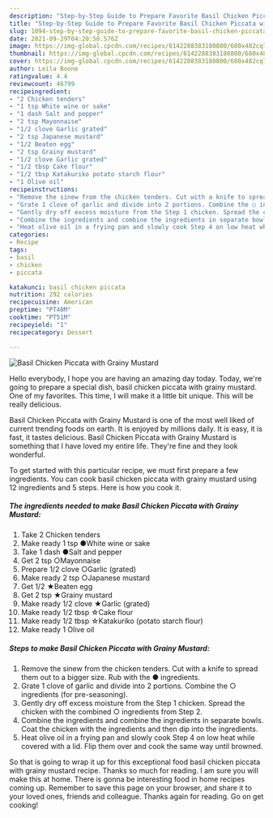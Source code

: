 ```yaml
---
description: "Step-by-Step Guide to Prepare Favorite Basil Chicken Piccata with Grainy Mustard"
title: "Step-by-Step Guide to Prepare Favorite Basil Chicken Piccata with Grainy Mustard"
slug: 1094-step-by-step-guide-to-prepare-favorite-basil-chicken-piccata-with-grainy-mustard
date: 2021-09-29T04:20:58.576Z
image: https://img-global.cpcdn.com/recipes/6142288383180800/680x482cq70/basil-chicken-piccata-with-grainy-mustard-recipe-main-photo.jpg
thumbnail: https://img-global.cpcdn.com/recipes/6142288383180800/680x482cq70/basil-chicken-piccata-with-grainy-mustard-recipe-main-photo.jpg
cover: https://img-global.cpcdn.com/recipes/6142288383180800/680x482cq70/basil-chicken-piccata-with-grainy-mustard-recipe-main-photo.jpg
author: Leila Boone
ratingvalue: 4.4
reviewcount: 46799
recipeingredient:
- "2 Chicken tenders"
- "1 tsp White wine or sake"
- "1 dash Salt and pepper"
- "2 tsp Mayonnaise"
- "1/2 clove Garlic grated"
- "2 tsp Japanese mustard"
- "1/2 Beaten egg"
- "2 tsp Grainy mustard"
- "1/2 clove Garlic grated"
- "1/2 tbsp Cake flour"
- "1/2 tbsp Katakuriko potato starch flour"
- "1 Olive oil"
recipeinstructions:
- "Remove the sinew from the chicken tenders. Cut with a knife to spread them out to a bigger size. Rub with the ● ingredients."
- "Grate 1 clove of garlic and divide into 2 portions. Combine the ○ ingredients (for pre-seasoning)."
- "Gently dry off excess moisture from the Step 1 chicken. Spread the chicken with the combined ○ ingredients from Step 2."
- "Combine the ingredients and combine the ingredients in separate bowls. Coat the chicken with the ingredients and then dip into the ingredients."
- "Heat olive oil in a frying pan and slowly cook Step 4 on low heat while covered with a lid. Flip them over and cook the same way until browned."
categories:
- Recipe
tags:
- basil
- chicken
- piccata

katakunci: basil chicken piccata 
nutrition: 292 calories
recipecuisine: American
preptime: "PT40M"
cooktime: "PT51M"
recipeyield: "1"
recipecategory: Dessert

---
```



![Basil Chicken Piccata with Grainy Mustard](https://img-global.cpcdn.com/recipes/6142288383180800/680x482cq70/basil-chicken-piccata-with-grainy-mustard-recipe-main-photo.jpg)

Hello everybody, I hope you are having an amazing day today. Today, we're going to prepare a special dish, basil chicken piccata with grainy mustard. One of my favorites. This time, I will make it a little bit unique. This will be really delicious.



Basil Chicken Piccata with Grainy Mustard is one of the most well liked of current trending foods on earth. It is enjoyed by millions daily. It is easy, it is fast, it tastes delicious. Basil Chicken Piccata with Grainy Mustard is something that I have loved my entire life. They're fine and they look wonderful.


To get started with this particular recipe, we must first prepare a few ingredients. You can cook basil chicken piccata with grainy mustard using 12 ingredients and 5 steps. Here is how you cook it.

<!--inarticleads1-->

##### The ingredients needed to make Basil Chicken Piccata with Grainy Mustard:

1. Take 2 Chicken tenders
1. Make ready 1 tsp ●White wine or sake
1. Take 1 dash ●Salt and pepper
1. Get 2 tsp ○Mayonnaise
1. Prepare 1/2 clove ○Garlic (grated)
1. Make ready 2 tsp ○Japanese mustard
1. Get 1/2 ★Beaten egg
1. Get 2 tsp ★Grainy mustard
1. Make ready 1/2 clove ★Garlic (grated)
1. Make ready 1/2 tbsp ☆Cake flour
1. Make ready 1/2 tbsp ☆Katakuriko (potato starch flour)
1. Make ready 1 Olive oil




<!--inarticleads2-->

##### Steps to make Basil Chicken Piccata with Grainy Mustard:

1. Remove the sinew from the chicken tenders. Cut with a knife to spread them out to a bigger size. Rub with the ● ingredients.
1. Grate 1 clove of garlic and divide into 2 portions. Combine the ○ ingredients (for pre-seasoning).
1. Gently dry off excess moisture from the Step 1 chicken. Spread the chicken with the combined ○ ingredients from Step 2.
1. Combine the ingredients and combine the ingredients in separate bowls. Coat the chicken with the ingredients and then dip into the ingredients.
1. Heat olive oil in a frying pan and slowly cook Step 4 on low heat while covered with a lid. Flip them over and cook the same way until browned.




So that is going to wrap it up for this exceptional food basil chicken piccata with grainy mustard recipe. Thanks so much for reading. I am sure you will make this at home. There is gonna be interesting food in home recipes coming up. Remember to save this page on your browser, and share it to your loved ones, friends and colleague. Thanks again for reading. Go on get cooking!
